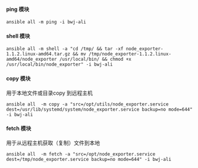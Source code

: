 #### ping 模块

```shell
ansible all -m ping -i bwj-ali
```

#### shell 模块

```shell
ansible all -m shell -a "cd /tmp/ && tar -xf node_exporter-1.1.2.linux-amd64.tar.gz && mv /tmp/node_exporter-1.1.2.linux-amd64/node_exporter /usr/local/bin/ && chmod +x /usr/local/bin/node_exporter" -i bwj-ali
```

#### copy 模块

用于本地文件或目录copy 到远程主机

```shell
ansible all  -m copy -a "src=/opt/utils/node_exporter.service dest=/usr/lib/systemd/system/node_exporter.service backup=no mode=644" -i bwj-ali
```

#### fetch 模块

用于从远程主机获取（复制）文件到本地

```
ansible all  -m fetch -a "src=/opt/node_exporter.service dest=/tmp/node_exporter.service backup=no mode=644" -i bwj-ali
```

